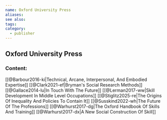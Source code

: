 ```yaml
---
name: Oxford University Press
aliases:
see also:
tags:
category:
  - publisher
---
```


## Oxford University Press

### Content:
[[@Barbour2016-ki|Technical, Arcane, Interpersonal, And Embodied Expertise]]
[[@Clark2021-ef|Bryman's Social Research Methods]]
[[@Gallace2014-lu|In Touch With The Future]]
[[@Lerman2017-ww|Skill Development In Middle Level Occupations]]
[[@Stiglitz2025-re|The Origins Of Inequality And Policies To Contain It]]
[[@Susskind2022-wh|The Future Of The Professions]]
[[@Warhurst2017-dg|The Oxford Handbook Of Skills And Training]]
[[@Warhurst2017-dx|A New Social Construction Of Skill]]